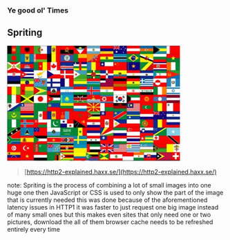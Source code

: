 ### Ye good ol' Times <!-- .element: class="section-title" -->

## Spriting

![spriting](/resources/spriting.jpg)
> [https://http2-explained.haxx.se/](https://http2-explained.haxx.se/)

note:
    Spriting is the process of combining a lot of small images into one huge one
    then JavaScript or CSS is used to only show the part of the image that is currently needed
    this was done because of the aforementioned latency issues in HTTP1
    it was faster to just request one big image instead of many small ones
    but this makes even sites that only need one or two pictures, download the all of them
    browser cache needs to be refreshed entirely every time
